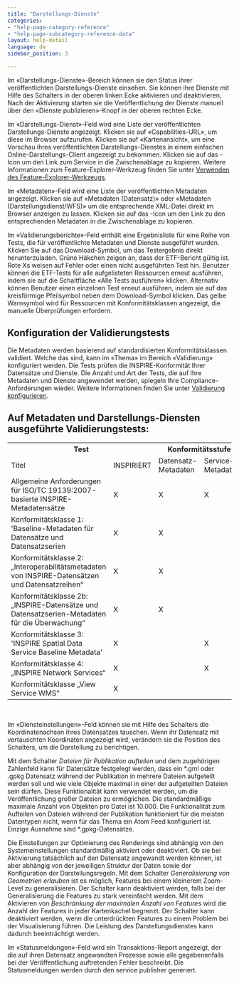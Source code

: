 ```yaml
---
title: "Darstellungs-Dienste"
categories:
- "help-page-category-reference"
- "help-page-subcategory-reference-data"
layout: help-detail
language: de
sidebar_position: 3

---
```


Im &laquo;Darstellungs-Dienste&raquo;-Bereich können sie den Status ihrer veröffentlichten Darstellungs-Dienste einsehen. Sie können ihre Dienste mit Hilfe des Schalters in der oberen linken Ecke aktivieren und deaktivieren, Nach der Aktivierung starten sie die Veröffentlichung der Dienste manuell über den &laquo;Dienste publizieren&raquo;-Knopf in der oberen rechten Ecke.

Im &laquo;Darstellungs-Dienst&raquo;-Feld wird eine Liste der veröffentlichten Darstellungs-Dienste angezeigt. Klicken sie auf &laquo;Capabilities-URL&raquo;, um diese im Browser aufzurufen. Klicken sie auf &laquo;Kartenansicht&raquo;, um eine Vorschau ihres veröffentlichten Darstellungs-Dienstes in einem einfachen Online-Darstellungs-Client angezeigt zu bekommen. Klicken sie auf das <a className="btn btn-default" title="Link kopieren"><span className="glyphicon glyphicon-copy"></span></a>-Icon um den Link zum Service in die Zwischenablage zu kopieren. Weitere Informationen zum Feature-Explorer-Werkzeug finden Sie unter [Verwenden des Feature-Explorer-Werkzeugs](../../create-manage-datasets/feature-explorer/2015-01-02-dataset-feature-explorer.md).

Im &laquo;Metadaten&raquo;-Feld wird eine Liste der veröffentlichten Metadaten angezeigt. Klicken sie auf &laquo;Metadaten (Datensatz)&raquo; oder &laquo;Metadaten (Darstellungsdienst/WFS)&raquo; um die entsprechende XML-Datei direkt im Browser anzeigen zu lassen. Klicken sie auf das <a className="btn btn-default" title="Link kopieren"><span className="glyphicon glyphicon-copy"></span></a>-Icon um den Link zu den entsprechenden Metadaten in die Zwischenablage zu kopieren.

Im &laquo;Validierungsberichte&raquo;-Feld enthält eine Ergebnisliste für eine Reihe von Tests, die für veröffentlichte Metadaten und Dienste ausgeführt wurden. Klicken Sie auf das Download-Symbol, um das Testergebnis direkt herunterzuladen. Grüne Häkchen zeigen an, dass der ETF-Bericht gültig ist. Rote Xs weisen auf Fehler oder einen nicht ausgeführten Test hin. Benutzer können die ETF-Tests für alle aufgelisteten Ressourcen erneut ausführen, indem sie auf die Schaltfläche «Alle Tests ausführen» klicken. Alternativ können Benutzer einen einzelnen Test erneut ausführen, indem sie auf das kreisförmige Pfeilsymbol neben dem Download-Symbol klicken. Das gelbe Warnsymbol wird für Ressourcen mit Konformitätsklassen angezeigt, die manuelle Überprüfungen erfordern.

## Konfiguration der Validierungstests ##

Die Metadaten werden basierend auf standardisierten Konformitätsklassen validiert. Welche das sind, kann im «Thema» im Bereich «Validierung» konfiguriert werden. Die Tests prüfen die INSPIRE-Konformität Ihrer Datensätze und Dienste.
Die Anzahl und Art der Tests, die auf Ihre Metadaten und Dienste angewendet werden, spiegeln Ihre Compliance-Anforderungen wieder.
Weitere Informationen finden Sie unter [Validierung konfigurieren](../../setup-hc/config-validation/2015-02-10-validation.md).

## Auf Metadaten und Darstellungs-Diensten ausgeführte Validierungstests: ##

<table className="tb">
     <th colspan="2">Test</th>
     <th colspan="2">Konformitätsstufe</th>
     <th colspan="2">Ressource</th>
     <tr>
       <td>Titel</td>
       <td>INSPIRIERT</td>
       <td>Datensatz-Metadaten</td>
       <td>Service-Metadaten</td>
       <td>Dienst</td>
     </tr>
   <tr>
     <td>Allgemeine Anforderungen für ISO/TC 19139:2007-basierte INSPIRE-Metadatensätze</td>
     <td>X</td>
     <td>X</td>
     <td>X</td>
     <td></td>
   </tr>
   <tr>
     <td>Konformitätsklasse 1: 'Baseline-Metadaten für Datensätze und Datensatzserien</td>
     <td>X</td>
     <td>X</td>
     <td></td>
     <td></td>
   </tr>
   <tr>
     <td>Konformitätsklasse 2: „Interoperabilitätsmetadaten von INSPIRE-Datensätzen und Datensatzreihen“</td>
     <td>X</td>
     <td>X</td>
     <td></td>
     <td></td>
   </tr>
   <tr>
     <td>Konformitätsklasse 2b: „INSPIRE-Datensätze und Datensatzserien-Metadaten für die Überwachung“</td>
     <td>X</td>
     <td>X</td>
     <td></td>
     <td></td>
   </tr>
   <tr>
     <td>Konformitätsklasse 3: 'INSPIRE Spatial Data Service Baseline Metadata'</td>
     <td>X</td>
     <td></td>
     <td>X</td>
     <td></td>
   </tr>
   <tr>
     <td>Konformitätsklasse 4: „INSPIRE Network Services“</td>
     <td>X</td>
     <td></td>
     <td>X</td>
     <td></td>
   </tr>
   <tr>
     <td>Konformitätsklasse „View Service WMS“</td>
     <td>X</td>
     <td></td>
     <td></td>
     <td>X</td>
   </tr>
</table>

<br/>

Im &laquo;Diensteinstellungen&raquo;-Feld können sie mit Hilfe des Schalters die Koordinatenachsen ihres Datensatzes tauschen. Wenn ihr Datensatz mit vertauschten Koordinaten angezeigt wird, verändern sie die Position des Schalters, um die Darstellung zu berichtigen.

 Mit dem Schalter *Dateien für Publikation aufteilen* und dem zugehörigen Zahlenfeld kann für Datensätze festgelegt werden, dass ein \*.gml oder \.gpkg Datensatz während der Publikation in mehrere Dateien aufgeteilt werden soll und wie viele Objekte maximal in einer der aufgeteilten Dateien sein dürfen. Diese Funktionalität kann verwendet werden, um die Veröffentlichung großer Dateien zu ermöglichen. Die standardmäßige maximale Anzahl von Objekten pro Datei ist 10.000. Die Funktionalität zum Aufteilen von Dateien während der Publikation funktioniert für die meisten Datentypen nicht, wenn für das Thema ein Atom Feed konfiguriert ist. Einzige Ausnahme sind *.gpkg-Datensätze.

Die Einstellungen zur Optimierung des Renderings sind abhängig von den Systemeinstellungen standardmäßig aktiviert oder deaktiviert. Ob sie bei Aktivierung tatsächlich auf den Datensatz angewandt werden können, ist aber abhängig von der jeweiligen Struktur der Daten sowie der Konfiguration der Darstellungsregeln. Mit dem Schalter *Generalisierung von Geometrien erlauben* ist es möglich, Features bei einem kleinerem Zoom-Level zu generalisieren. Der Schalter kann deaktiviert werden, falls bei der Generalisierung die Features zu stark vereinfacht werden. Mit dem Aktivieren von *Beschränkung der maximalen Anzahl von Features* wird die Anzahl der Features in jeder Kartenkachel begrenzt. Der Schalter kann deaktiviert werden, wenn die unterdrückten Features zu einem Problem bei der Visualisierung führen. Die Leistung des Darstellungsdienstes kann dadurch beeinträchtigt werden.

Im &laquo;Statusmeldungen&raquo;-Feld wird ein Transaktions-Report angezeigt, der die auf ihren Datensatz angewandten Prozesse sowie alle gegebenenfalls bei der Veröffentlichung auftretenden Fehler beschreibt. Die Statusmeldungen werden durch den service publisher generiert.
